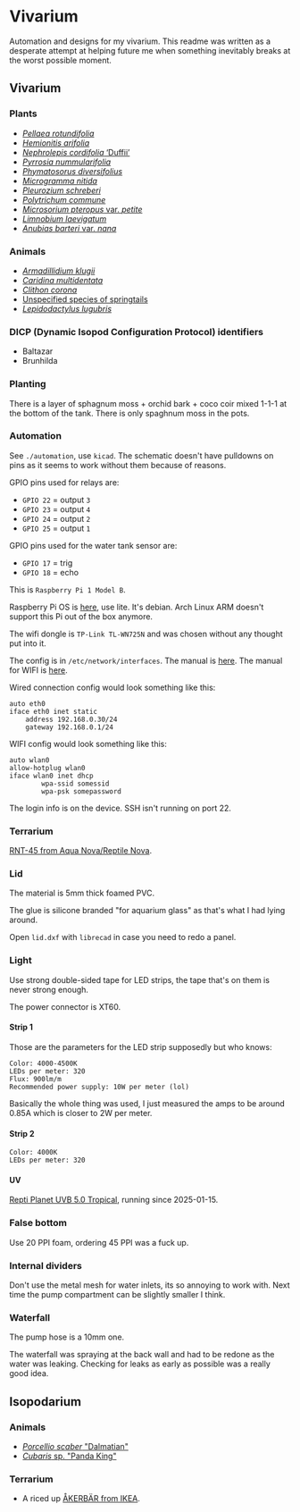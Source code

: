 # Vivarium

Automation and designs for my vivarium. This readme was written as a desperate
attempt at helping future me when something inevitably breaks at the worst
possible moment.

## Vivarium

### Plants

- [*Pellaea rotundifolia*](https://duckduckgo.com/?q=Pellaea+rotundifolia&iar=images&iax=images&ia=images)
- [*Hemionitis arifolia*](https://duckduckgo.com/?q=Hemionitis+arifolia&iax=images&ia=images)
- [*Nephrolepis cordifolia* ‘Duffii’](https://duckduckgo.com/?q=Nephrolepis+cordifolia+%E2%80%98Duffii%E2%80%99+Nefrolepis&iar=images&iax=images&ia=images)
- [*Pyrrosia nummularifolia*](https://duckduckgo.com/?q=Pyrrosia+nummularifolia&iax=images&ia=images)
- [*Phymatosorus diversifolius*](https://duckduckgo.com/?q=Phymatosorus+diversifolius&iar=images&iax=images&ia=images)
- [*Microgramma nitida*](https://duckduckgo.com/?q=Microgramma+nitida&iar=images&iax=images&ia=images)
- [*Pleurozium schreberi*](https://duckduckgo.com/?q=Pleurozium+schreberi&iax=images&ia=images)
- [*Polytrichum commune*](https://duckduckgo.com/?q=Polytrichum+commune&iax=images&ia=images)
- [*Microsorium pteropus* var. *petite*](https://duckduckgo.com/?q=Microsorium+pteropus+var+petite&iar=images&iax=images&ia=images)
- [*Limnobium laevigatum*](https://duckduckgo.com/?q=Limnobium+laevigatum&iar=images&iax=images&ia=images)
- [*Anubias barteri* var. *nana*](https://duckduckgo.com/?t=ffab&q=Anubias+barteri+var.+nana&iax=images&ia=images)

### Animals

- [*Armadillidium klugii*](https://duckduckgo.com/?hps=1&q=Armadillidium+klugii&iax=images&ia=images)
- [*Caridina multidentata*](https://duckduckgo.com/?hps=1&q=Caridina+multidentata&iax=images&ia=images)
- [*Clithon corona*](https://duckduckgo.com/?hps=1&q=Clithon+corona&iax=images&ia=images)
- [Unspecified species of springtails](https://duckduckgo.com/?q=vivarium++springtails&t=ffab&iar=images&iax=images&ia=images)
- [*Lepidodactylus lugubris*](https://duckduckgo.com/?t=ffab&q=Lepidodactylus+lugubris&iax=images&ia=images)

### DICP (Dynamic Isopod Configuration Protocol) identifiers

- Baltazar
- Brunhilda

### Planting

There is a layer of sphagnum moss + orchid bark + coco coir mixed 1-1-1 at the
bottom of the tank. There is only spaghnum moss in the pots.

### Automation 

See `./automation`, use `kicad`. The schematic doesn't have pulldowns on pins as
it seems to work without them because of reasons.

GPIO pins used for relays are:
- `GPIO 22` = output `3`
- `GPIO 23` = output `4`
- `GPIO 24` = output `2`
- `GPIO 25` = output `1`

GPIO pins used for the water tank sensor are:
- `GPIO 17` = trig
- `GPIO 18` = echo

This is `Raspberry Pi 1 Model B`.

Raspberry Pi OS is
[here](https://www.raspberrypi.com/software/operating-systems/), use lite. It's
debian. Arch Linux ARM doesn't support this Pi out of the box anymore.

The wifi dongle is `TP-Link TL-WN725N` and was chosen without any thought put into it.

The config is in `/etc/network/interfaces`. The manual is
[here](https://wiki.debian.org/NetworkConfiguration). The manual for WIFI is
[here](https://wiki.debian.org/WiFi/HowToUse#Manual).

Wired connection config would look something like this:

```
auto eth0
iface eth0 inet static
	address 192.168.0.30/24
	gateway 192.168.0.1/24
```

WIFI config would look something like this:

```
auto wlan0
allow-hotplug wlan0
iface wlan0 inet dhcp
        wpa-ssid somessid
        wpa-psk somepassword
```

The login info is on the device. SSH isn't running on port 22.

### Terrarium

[RNT-45 from Aqua Nova/Reptile Nova](http://archive.today/2024.11.03-024309/https://www.aqua-nova.pl/?a=produkty&opcja=show&idprod=1800&idkat=55).

### Lid

The material is 5mm thick foamed PVC.

The glue is silicone branded "for aquarium glass" as that's what I had lying
around.

Open `lid.dxf` with `librecad` in case you need to redo a panel.

### Light

Use strong double-sided tape for LED strips, the tape that's on them is never
strong enough.

The power connector is XT60.

#### Strip 1

Those are the parameters for the LED strip supposedly but who knows:

```
Color: 4000-4500K
LEDs per meter: 320
Flux: 900lm/m
Recommended power supply: 10W per meter (lol)
```

Basically the whole thing was used, I just measured the amps to be around 0.85A
which is closer to 2W per meter.

#### Strip 2

```
Color: 4000K
LEDs per meter: 320
```

#### UV

[Repti Planet UVB 5.0
Tropical](https://web.archive.org/web/20250115155401/https://reptiplanet.pet/portfolio-items/repti-planet-repti-uvb-5-0-3/),
running since 2025-01-15.

### False bottom

Use 20 PPI foam, ordering 45 PPI was a fuck up.

### Internal dividers

Don't use the metal mesh for water inlets, its so annoying to work with. Next
time the pump compartment can be slightly smaller I think.

### Waterfall

The pump hose is a 10mm one. 

The waterfall was spraying at the back wall and had to be redone as the water
was leaking. Checking for leaks as early as possible was a really good idea.

## Isopodarium

### Animals

- [*Porcellio scaber* "Dalmatian"](https://duckduckgo.com/?q=Porcellio+scaber+%22Dalmatian%22&iar=images)
- [*Cubaris* sp. "Panda King"](https://duckduckgo.com/?q=Cubaris+sp.+"Panda+King"&iar=images)

### Terrarium

- A riced up [ÅKERBÄR from IKEA](https://archive.is/wgjBQ).

